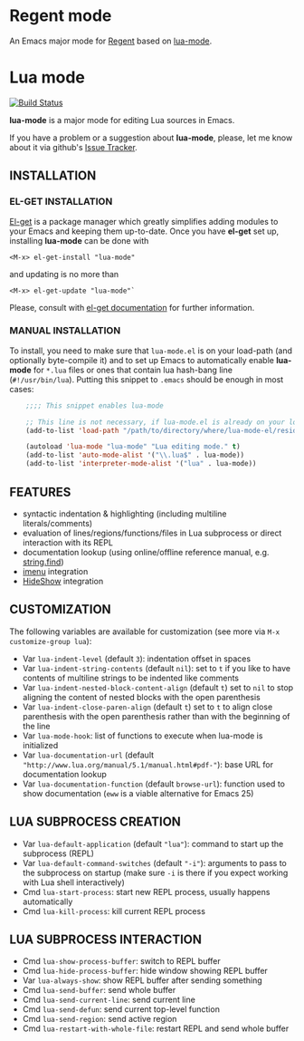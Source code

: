 # Regent mode

An Emacs major mode for [Regent](http://regent-lang.org/) based on [lua-mode](https://github.com/immerrr/lua-mode).

# Lua mode

[![Build Status](https://travis-ci.org/immerrr/lua-mode.svg?branch=master)](https://travis-ci.org/immerrr/lua-mode)

**lua-mode** is a major mode for editing Lua sources in Emacs.


If you have a problem or a suggestion about **lua-mode**, please, let me know about it via github's [Issue Tracker](https://github.com/immerrr/lua-mode/issues).

## INSTALLATION

### EL-GET INSTALLATION

[El-get](https://github.com/dimitri/el-get) is a package manager which greatly simplifies adding
modules to your Emacs and keeping them up-to-date. Once you have **el-get** set up, installing
**lua-mode** can be done with

    <M-x> el-get-install "lua-mode"

and updating is no more than

    <M-x> el-get-update "lua-mode"`

Please, consult with [el-get documentation](https://github.com/dimitri/el-get/blob/master/README.md) for further information.

### MANUAL INSTALLATION

To install, you need to make sure that `lua-mode.el` is on your load-path (and optionally byte-compile
it) and to set up Emacs to automatically enable **lua-mode** for `*.lua` files or ones that contain lua
hash-bang line (`#!/usr/bin/lua`). Putting this snippet to `.emacs` should be enough in most cases:
```lisp
    ;;;; This snippet enables lua-mode

    ;; This line is not necessary, if lua-mode.el is already on your load-path
    (add-to-list 'load-path "/path/to/directory/where/lua-mode-el/resides")

    (autoload 'lua-mode "lua-mode" "Lua editing mode." t)
    (add-to-list 'auto-mode-alist '("\\.lua$" . lua-mode))
    (add-to-list 'interpreter-mode-alist '("lua" . lua-mode))
```

## FEATURES

- syntactic indentation & highlighting (including multiline literals/comments)
- evaluation of lines/regions/functions/files in Lua subprocess or direct interaction with its REPL
- documentation lookup (using online/offline reference manual, e.g. [string.find](http://www.lua.org/manual/5.1/manual.html#pdf-string.find))
- [imenu](http://www.gnu.org/software/emacs/manual/html_node/emacs/Imenu.html) integration
- [HideShow](http://www.gnu.org/software/emacs/manual/html_node/emacs/Hideshow.html) integration

## CUSTOMIZATION

The following variables are available for customization (see more via `M-x customize-group lua`):

- Var `lua-indent-level` (default `3`): indentation offset in spaces
- Var `lua-indent-string-contents` (default `nil`): set to `t` if you like to have contents of multiline strings to be indented like comments
- Var `lua-indent-nested-block-content-align` (default `t`) set to `nil` to stop aligning the content of nested blocks with the open parenthesis
- Var `lua-indent-close-paren-align` (default `t`) set to `t` to align close parenthesis with the open parenthesis rather than with the beginning of the line
- Var `lua-mode-hook`: list of functions to execute when lua-mode is initialized
- Var `lua-documentation-url` (default `"http://www.lua.org/manual/5.1/manual.html#pdf-"`): base URL for documentation lookup
- Var `lua-documentation-function` (default `browse-url`): function used to show documentation (`eww` is a viable alternative for Emacs 25)

## LUA SUBPROCESS CREATION

- Var `lua-default-application` (default `"lua"`): command to start up the subprocess (REPL)
- Var `lua-default-command-switches` (default `"-i"`): arguments to pass to the subprocess on startup (make sure `-i` is there if you expect working with Lua shell interactively)
- Cmd `lua-start-process`: start new REPL process, usually happens automatically
- Cmd `lua-kill-process`: kill current REPL process

## LUA SUBPROCESS INTERACTION

- Cmd `lua-show-process-buffer`: switch to REPL buffer
- Cmd `lua-hide-process-buffer`: hide window showing REPL buffer
- Var `lua-always-show`: show REPL buffer after sending something
- Cmd `lua-send-buffer`: send whole buffer
- Cmd `lua-send-current-line`: send current line
- Cmd `lua-send-defun`: send current top-level function
- Cmd `lua-send-region`: send active region
- Cmd `lua-restart-with-whole-file`: restart REPL and send whole buffer
